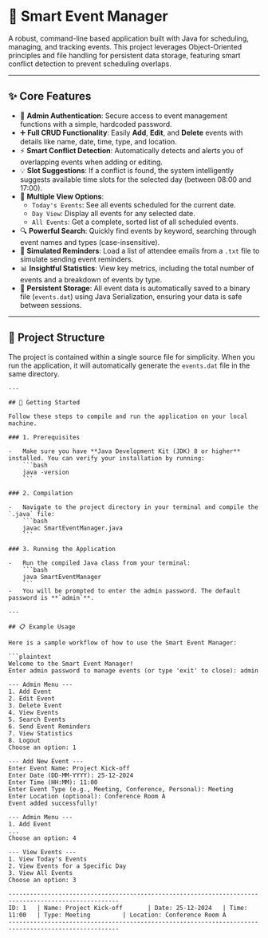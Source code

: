 # 📅 Smart Event Manager

A robust, command-line based application built with Java for scheduling, managing, and tracking events. This project leverages Object-Oriented principles and file handling for persistent data storage, featuring smart conflict detection to prevent scheduling overlaps.

---

## ✨ Core Features

-   🔑 **Admin Authentication**: Secure access to event management functions with a simple, hardcoded password.
-   ➕ **Full CRUD Functionality**: Easily **Add**, **Edit**, and **Delete** events with details like name, date, time, type, and location.
-   ⚡ **Smart Conflict Detection**: Automatically detects and alerts you of overlapping events when adding or editing.
-   💡 **Slot Suggestions**: If a conflict is found, the system intelligently suggests available time slots for the selected day (between 08:00 and 17:00).
-   👀 **Multiple View Options**:
    -   `Today's Events`: See all events scheduled for the current date.
    -   `Day View`: Display all events for any selected date.
    -   `All Events`: Get a complete, sorted list of all scheduled events.
-   🔍 **Powerful Search**: Quickly find events by keyword, searching through event names and types (case-insensitive).
-   📧 **Simulated Reminders**: Load a list of attendee emails from a `.txt` file to simulate sending event reminders.
-   📊 **Insightful Statistics**: View key metrics, including the total number of events and a breakdown of events by type.
-   💾 **Persistent Storage**: All event data is automatically saved to a binary file (`events.dat`) using Java Serialization, ensuring your data is safe between sessions.

---

## 📂 Project Structure

The project is contained within a single source file for simplicity. When you run the application, it will automatically generate the `events.dat` file in the same directory.

```
---

## 🚀 Getting Started

Follow these steps to compile and run the application on your local machine.

### 1. Prerequisites

-   Make sure you have **Java Development Kit (JDK) 8 or higher** installed. You can verify your installation by running:
    ```bash
    java -version
    ```

### 2. Compilation

-   Navigate to the project directory in your terminal and compile the `.java` file:
    ```bash
    javac SmartEventManager.java
    ```

### 3. Running the Application

-   Run the compiled Java class from your terminal:
    ```bash
    java SmartEventManager
    ```
-   You will be prompted to enter the admin password. The default password is **`admin`**.

---

## 📋 Example Usage

Here is a sample workflow of how to use the Smart Event Manager:

```plaintext
Welcome to the Smart Event Manager!
Enter admin password to manage events (or type 'exit' to close): admin

--- Admin Menu ---
1. Add Event
2. Edit Event
3. Delete Event
4. View Events
5. Search Events
6. Send Event Reminders
7. View Statistics
8. Logout
Choose an option: 1

--- Add New Event ---
Enter Event Name: Project Kick-off
Enter Date (DD-MM-YYYY): 25-12-2024
Enter Time (HH:MM): 11:00
Enter Event Type (e.g., Meeting, Conference, Personal): Meeting
Enter Location (optional): Conference Room A
Event added successfully!

--- Admin Menu ---
1. Add Event
...
Choose an option: 4

--- View Events ---
1. View Today's Events
2. View Events for a Specific Day
3. View All Events
Choose an option: 3

-----------------------------------------------------------------------------------------------------
ID: 1   | Name: Project Kick-off       | Date: 25-12-2024   | Time: 11:00   | Type: Meeting         | Location: Conference Room A
-----------------------------------------------------------------------------------------------------
